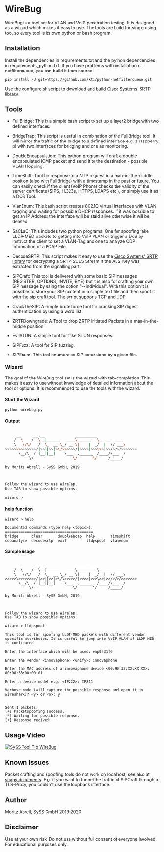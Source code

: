 # WireBug

WireBug is a tool set for VLAN and VoIP penetration testing. It is designed as a wizard which makes it easy to use. The tools are build for single using too, so every tool is its own python or bash program.  

## Installation

Install the dependencies in requirements.txt and the python dependencies in requirements_python.txt. 
If you have problems with installation of netfilterqueue, you can build it from source:
```
pip install -U git+https://github.com/kti/python-netfilterqueue.git
```

Use the configure.sh script to download and build [Cisco Systems' SRTP library](https://github.com/cisco/libsrtp).


## Tools

- FullBridge: This is a simple bash script to set up a layer2 bridge with two defined interfaces.

- BridgeTrap: This script is useful in combination of the FullBridge tool. It will mirror the traffic of the bridge to a defined interface e.g. a raspberry pi with two interfaces for bridging and one as monitoring. 

- DoubleEncapsulation: This python program will craft a double encapsulated ICMP packet and send it to the destination - possible VLAN Hopping.

- TimeShift: Tool for response to a NTP request in a man-in-the-middle position (also with FullBridge) with a timestamp in the past or future. You can easily check if the client (VoIP Phone) checks the validity of the server certificate (SIPS, H.323s, HTTPS, LDAPS etc.), or simply use it as a DOS Tool.  

- VlanEnum: This bash script creates 802.1Q virtual interfaces with VLAN tagging and waiting for possible DHCP responses. If it was possible to get an IP Address the interface will be staid alive otherwise it will be deleted. 

- SaCLaC: This includes two python programs. One for spoofing fake LLDP-MED packets to getting into VoIP VLAN or trigger a DoS by instruct the client to set a VLAN-Tag and one to analyze CDP Information of a PCAP File. 

- DecodeSRTP: This script makes it easy to use the [Cisco Systems' SRTP library](https://github.com/cisco/libsrtp) for decrypting a SRTP-SDES Stream if the AES-Key was extracted from the signalling part.

- SIPCraft: This tool is delivered with some basic SIP messages (REGISTER, OPTIONS, INVITE, BYE) but it is also for crafting your own SIP message by using the option "--individual". With this option it is possible to store your SIP content in a simple text file and then spoof it with the sip craft tool. The script supports TCP and UDP. 

- CrackTheSIP: A simple brute force tool for cracking SIP digest authentication by using a word list.  

- ZRTPDowngrade: A Tool to drop ZRTP initiated Packets in a man-in-the-middle position.

- EvilSTUN: A simple tool for fake STUN responses.

- SIPFuzz: A tool for SIP fuzzing.

- SIPEnum: This tool enumerates SIP extensions by a given file.

### Wizard
The goal of the WireBug tool set is the wizard with tab-completion. This makes it easy to use without knowledge of detailed information about the tool or options. It is recommended to use the tools with the wizard.

#### Start the Wizard
```
python wirebug.py
```

#### Output
```bash

     __      __.__              __________              
    /  \    /  \__|______   ____\______   \__ __  ____  
    \   \/\/   /  \_  __ \_/ __ \|    |  _/  |  \/ ___\ 
>>>>>\>>>>>>>>/|>>||>>|>\/\>>>>>/|>>>>|>>>\>>|>>/>/>/>>>>>>>
      \__/\  / |__||__|    \___  .______  /____/\___  / 
           \/                  \/       \/     /_____/  

by Moritz Abrell - SySS GmbH, 2019



Follow the wizard to use WireTap.
Use TAB to show possible options.

wizard > 
```
#### help function
```
wizard > help

Documented commands (type help <topic>):
========================================
bridge      clear       doubleencap  help       timeshift
cdpanalyze  decodesrtp  exit         lldpspoof  vlanenum 
```
#### Sample usage
```

     __      __.__              __________              
    /  \    /  \__|______   ____\______   \__ __  ____  
    \   \/\/   /  \_  __ \_/ __ \|    |  _/  |  \/ ___\ 
>>>>>\>>>>>>>>/|>>||>>|>\/\>>>>>/|>>>>|>>>\>>|>>/>/>/>>>>>>>
      \__/\  / |__||__|    \___  .______  /____/\___  / 
           \/                  \/       \/     /_____/  

by Moritz Abrell - SySS GmbH, 2019



Follow the wizard to use WireTap.
Use TAB to show possible options.

wizard > lldpspoof

This tool is for spoofing LLDP-MED packets with different vendor specific attributes. It is useful to jump into VoIP VLAN if LLDP-MED is configured

Enter the interface which will be used: enp0s31f6

Enter the vendor <innovaphone> <unify>: innovaphone

Enter the MAC address of a innovaphone device <00:90:33:XX:XX:XX>: 00:90:33:00:00:01

Enter a device model e.g. <IP222>: IP811

Verbose mode (will capture the possible response and open it in wireshark)? <y> or <n>: y

.
Sent 1 packets.
[+] Packetspoofing success.
[*] Waiting for possible response.
[+] Response recived!
```


## Usage Video

[![SySS Tool Tip WireBug](https://img.youtube.com/vi/3vg899vCksQ/0.jpg)](https://www.youtube.com/watch?v=3vg899vCksQ)

## Known Issues
Packet crafting and spoofing tools do not work on localhost, see also at [scapy documents](https://scapy.readthedocs.io/en/latest/troubleshooting.html#i-can-t-ping-127-0-0-1-scapy-does-not-work-with-127-0-0-1-or-on-the-loopback-interface).
E.g. if you want to tunnel the traffic of SIPCraft through a TLS-Proxy, you couldn't use the loopback interface. 


## Author
Moritz Abrell, SySS GmbH 2019-2020

## Disclaimer 
Use at your own risk. Do not use without full consent of everyone involved. For educational purposes only.

